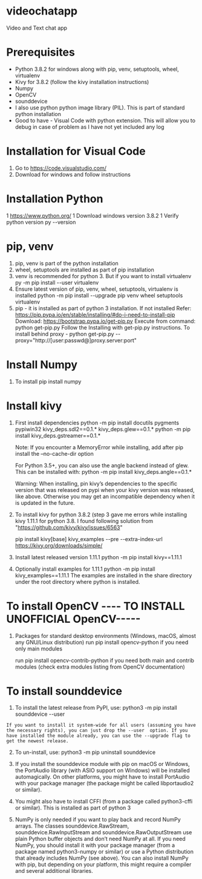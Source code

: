 # videochatapp
Video and Text chat app
# Prerequisites
  - Python 3.8.2 for windows along with pip, venv, setuptools, wheel, virtualenv
  - Kivy for 3.8.2 (follow the kivy installation instructions)
  - Numpy
  - OpenCV
  - sounddevice
  - I also use python python image library (PIL). This is part of standard python installation
  - Good to have - Visual Code with python extension. This will allow you to debug in case of problem as I have not yet included any log
# Installation for Visual Code
  1. Go to https://code.visualstudio.com/
  2. Download for windows and follow instructions

# Installation Python
  1 https://www.python.org/
  1 Download windows version 3.8.2
  1 Verify python version
      py --version
# pip, venv
  1. pip, venv is part of the python installation
  2. wheel, setuptools are installed as part of pip installation
  3. venv is recommended for python 3. But if you want to install virtualenv
      py -m pip install --user virtualenv
  4. Ensure latest version of pip, venv, wheel, setuptools, virtualenv is installed
      python -m pip install --upgrade pip venv wheel setuptools virtualenv
  5. pip - it is installed as part of python 3 installation. If not installed
      Refer: https://pip.pypa.io/en/stable/installing/#do-i-need-to-install-pip 
      Download: https://bootstrap.pypa.io/get-pip.py
      Execute from command: python get-pip.py
      Follow the Installing with get-pip.py instructions.
      To install behind proxy - 
        python get-pip.py --proxy="http://[user:passwd@]proxy.server:port"
# Install Numpy
  1. To install 
  	pip install numpy
# Install kivy
  1. First install dependencies
      python -m pip install docutils pygments pypiwin32 kivy_deps.sdl2==0.1.* kivy_deps.glew==0.1.*
	    python -m pip install kivy_deps.gstreamer==0.1.*
      
      Note:	If you encounter a MemoryError while installing, add after pip install the –no-cache-dir option
      
      For Python 3.5+, you can also use the angle backend instead of glew. 
        This can be installed with: python -m pip install kivy_deps.angle==0.1.*
  
      Warning: When installing, pin kivy’s dependencies to the specific version that was released on pypi when your kivy version was released, like above. Otherwise you may get an incompatible dependency when it is updated in the future.
  
  2. To install kivy for python 3.8.2 (step 3 gave me errors while installing kivy 1.11.1 for python 3.8. I found following solution from   "https://github.com/kivy/kivy/issues/6563"
                                  
      pip install kivy[base] kivy_examples --pre --extra-index-url https://kivy.org/downloads/simple/
      
  3. Install latest released version 1.11.1
      python -m pip install kivy==1.11.1
  4. Optionally install examples for 1.11.1
      	python -m pip install kivy_examples==1.11.1
        The examples are installed in the share directory under the root directory where python is installed.
        
# To install OpenCV  ---- TO INSTALL UNOFFICIAL OpenCV-----
  1. Packages for standard desktop environments (Windows, macOS, almost any GNU/Linux distribution)
      run pip install opencv-python if you need only main modules
      
      run pip install opencv-contrib-python if you need both main and contrib modules (check extra modules listing from OpenCV documentation)
# To install sounddevice
  1. To install the latest release from PyPI, use:
	python3 -m pip install sounddevice --user
	
	If you want to install it system-wide for all users (assuming you have the necessary rights), you can just drop the --user 	option. If you have installed the module already, you can use the --upgrade flag to get the newest release.
  2. To un-install, use:
	python3 -m pip uninstall sounddevice
  3. If you install the sounddevice module with pip on macOS or Windows, the PortAudio library (with ASIO support on Windows) will be installed automagically. On other platforms, you might have to install PortAudio with your package manager (the package might be called libportaudio2 or similar).

  4. You might also have to install CFFI (from a package called python3-cffi or similar). This is installed as part of python 3

  5. NumPy is only needed if you want to play back and record NumPy arrays. 
  	The classes sounddevice.RawStream, sounddevice.RawInputStream and sounddevice.RawOutputStream use plain Python buffer objects and don’t need NumPy at all. 
	If you need NumPy, you should install it with your package manager (from a package named python3-numpy or similar) or use a Python distribution that already includes NumPy (see above).
	You can also install NumPy with pip, but depending on your platform, this might require a compiler and several additional libraries.
